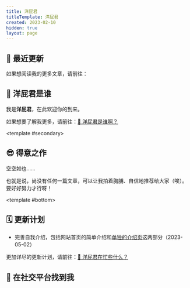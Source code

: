 ```yaml
---
title: 洋屁君
titleTemplate: 洋屁君
created: 2023-02-10
hidden: true
layout: page
---
```


<script setup>
import Home from "@/components/layout/Home.vue"
import FeaturedList from "@/components/FeaturedList.vue"
import LatestList from "@/components/LatestList.vue"
import Profile from "@/components/about/Profile.vue"
import Social from "@/components/about/Social.vue"
</script>

<Home>

## 🍙 最近更新

<LatestList />

如果想阅读我的更多文章，请前往：

<PostItem
  :info="{
    title: '📃 历史档案',
    path: '/about/history',
    summary: '一览无余地罗列了本站所有的文章内容，并且可以按照标题搜索哦～'
  }"
/>

## 🤔️ 洋屁君是谁

<Profile />

我是**洋屁君**，在此欢迎你的到来。

如果想要了解我更多，请前往：[🤔️ 洋屁君是谁啊？](/about/)

<template #secondary>

## 😎 得意之作

空空如也……

<p class="tiny-text secondary-text">也就是说，尚没有任何一篇文章，可以让我拍着胸脯、自信地推荐给大家（唉）。要好好努力才行呀！</p>

</template>

<template #bottom>

## 🗓️ 更新计划

- 完善自我介绍，包括网站首页的简单介绍和[单独的介绍页](/about/)这两部分（2023-05-02）

更加详尽的更新计划，请前往：[🤯 洋屁君在忙些什么？](/about/plan/)

## 📡 在社交平台找到我

<Social />

</template>

</Home>
